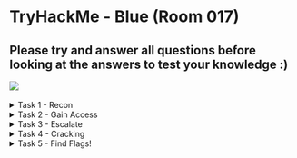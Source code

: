 #  TryHackMe - Blue (Room 017)

## Please try and answer all questions before looking at the answers to test your knowledge :)

![](/Blue/images/msf4.png)

<details><summary>Task 1 - Recon</summary>
<p>
	
## Task 1.1

### Scan the machine

A: Use nmap with your favourite arguments and parameters. For me personally, I like using `nmap -A -T4 -p- <IP> -oA nmap`

![](/Blue/images/nmap.png)

## Task 1.2

### How many ports are open with a port number under 1000?

A: Looking at our nmap scan results, we can see that there are 3 ports under 1000 that are classified as open

![](/Blue/images/3ports.png)

## Task 1.3

### What is this machine vulnerable to?

A: Given the phrasing of the queston, we can assume this machine is vulnerable to a specific exploit. There are scripts available in nmap that scan for certain vulnerabilities - we can invoke and use them via the `--script vuln` parameter on nmap

![](/Blue/images/scrip.png)

</p>
</details>

<details><summary>Task 2 - Gain Access</summary>
<p>
	
## Task 2.1

### Start Metasploit

A: Simply done by typing `msfconsole` into the CLI

![](/Blue/images/msf.png)

## Task 2.2

### Find the exploitation code we will run against the machine and find the full path of the code

A: Using the `search` function inside msfconsole, we can search for either ms17-010 or eternalblue and it will show a list of results

![](/Blue/images/ms17.png)

## Task 2.3

### Show options and set the one required value - what is the name of this value?

A: In the options sub-section, there is a parameter called RHOSTS (Remote Hosts) which is our target IP. In the required field, we can see it is required

![](/Blue/images/rhosts.png)

## Task 2.4

### Run the exploit

A: Simply run the exploit via the `run` or `exploit` command

![](/Blue/images/run.png)

## Task 2.5

### Confirm the exploit ran correctly and background the shell via CTRL+Z

</p>
</details>

<details><summary>Task 3 - Escalate</summary>
<p>
	
## Task 3.1

### Research online how to convert a shell to a meterpreter shell in Metasploit and find the name of the post module 

A: Doing a bit of [googling](https://www.hackingarticles.in/command-shell-to-meterpreter/), we find a module called post/multi/manage/shell_to_meterpreter

![](/Blue/images/meter.png)

## Task 3.2

### Select this and show the options - what option are we required to change?

A: Looking through the options and the required field, we see there is a filed that says yes - this field is SESSION

![](/Blue/images/session.png)

## Task 3.3

### Set the required option

A: If we type `sessions` into msfconsole, we will see our current sessions. Our current session is labelled as session 1 so we set the SESSION to 1

![](/Blue/images/1.png)

## Task 3.4

### Run the module - if it does not work, try completing the previous exploit again

![](/Blue/images/complete.png)

## Task 3.5

### Once the meterpreter shell conversion completes, select that session for use

A: To select the session we just created, simply type `sessions 2` with 2 being the number of our meterpreter session

![](/Blue/images/2.png)

## Task 3.6

### Verify we have escalated to NT AUTHORITY\SYSTEM - run `getsystem` to confirm this

A: Typing `getsystem` in our meterpreter shell indicates we got system and typing `getuid` confirms we are the SYSTEM user

![](/Blue/images/system.png)

## Task 3.7

### List all processes running via `ps` command and find a process towards the bottom of the list running as SYSTEM and note the process ID

![](/Blue/images/ps.png)

A: You can follow this guidance yourself and pick one. Personally, I like to pick the service called `winlogon.exe` as it is consistently stable and is almost always present on a Windows system

To migrate to a process name rather than ID, use the `-N` parameter instead

![](/Blue/images/winlog.png)

</p>
</details>

<details><summary>Task 4 - Cracking</summary>
<p>
	
## Task 4.1

### Within our elevate meterpreter shell, run the `hashdump` command and find the non-default username - this dumps all passwords on the machine as long as we have the privileges

A: Running the command, we see all the password hashes. The non-default username is Jon

![](/Blue/images/jon.png)

## Task 4.2

### Copy the password hash to a file and research how to crack it - what is the password?

A: First of all, I extracted the hash into a file on my Windows 10 machine since I have a powerful GPU. Then, I ran the following command on hashcat - `hashcat64.exe -m 1000 -a 0 hashes.txt rockyou.txt` where hashes.txt is my extracted hashes and rockyou.txt is the wordlist

Once it is cracked, you can check the hashcat.potfile to see the cracked password

![](/Blue/images/cracked.png)

</p>
</details>

<details><summary>Task 5 - Find Flags!</summary>
<p>
	
## Flag 1

A: Flag1 is simply located in the base C: drive folder - simply navigate to it and use the `type` command to print the contents of it

![](/Blue/images/flag1.png)

## Flag 2

A: Flag2 hint tells us that Windows does not really like the location of the flag and can occassionally delete it and that it may be necessary to terminate/restart the machine and rerun the exploit to find it. 

The hint tells us that "I wish I wrote down where I kept my password. Luckily it's still stored here on Windows" - this hints at the SAM file configuration which is similiar to passwd on Linux

![](/Blue/images/flag2.png)

## Flag 3

A: Flag3 hint tells us that we need to have elevated privileges to access the flag. This hints at the file being somewhere only an administrator can access. One of the most valuable places to look is the desktop

Earlier, we located a user called Jon - let's see if we can access his desktop and see what files are there

![](/Blue/images/desk.png)

Hmmm.. it's not there. Another valuable place is in the Documents folder instead

![](/Blue/images/flag4.png)

Perfect. Always check common folders where people would store valuable documents like Documents, Desktop, etc....

</p>
</details>